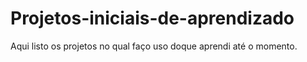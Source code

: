 # Projetos-iniciais-de-aprendizado
Aqui listo os projetos no qual faço uso doque aprendi até o momento.
